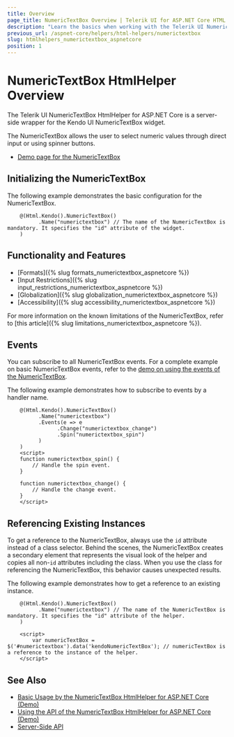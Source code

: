 ```yaml
---
title: Overview
page_title: NumericTextBox Overview | Telerik UI for ASP.NET Core HTML Helpers
description: "Learn the basics when working with the Telerik UI NumericTextBox for ASP.NET Core (MVC 6 or ASP.NET Core MVC)."
previous_url: /aspnet-core/helpers/html-helpers/numerictextbox
slug: htmlhelpers_numerictextbox_aspnetcore
position: 1
---
```


# NumericTextBox HtmlHelper Overview

The Telerik UI NumericTextBox HtmlHelper for ASP.NET Core is a server-side wrapper for the Kendo UI NumericTextBox widget.

The NumericTextBox allows the user to select numeric values through direct input or using spinner buttons.

* [Demo page for the NumericTextBox](https://demos.telerik.com/aspnet-core/numerictextbox/index)

## Initializing the NumericTextBox

The following example demonstrates the basic configuration for the NumericTextBox.

```
    @(Html.Kendo().NumericTextBox()
          .Name("numerictextbox") // The name of the NumericTextBox is mandatory. It specifies the "id" attribute of the widget.
    )
```

## Functionality and Features

* [Formats]({% slug formats_numerictextbox_aspnetcore %})
* [Input Restrictions]({% slug input_restrictions_numerictextbox_aspnetcore %})
* [Globalization]({% slug globalization_numerictextbox_aspnetcore %})
* [Accessibility]({% slug accessibility_numerictextbox_aspnetcore %})

For more information on the known limitations of the NumericTextBox, refer to [this article]({% slug limitations_numerictextbox_aspnetcore %}).

## Events

You can subscribe to all NumericTextBox events. For a complete example on basic NumericTextBox events, refer to the [demo on using the events of the NumericTextBox](https://demos.telerik.com/aspnet-core/numerictextbox/events).

The following example demonstrates how to subscribe to events by a handler name.

```
    @(Html.Kendo().NumericTextBox()
          .Name("numerictextbox")
          .Events(e => e
                .Change("numerictextbox_change")
                .Spin("numerictextbox_spin")
          )
    )
    <script>
    function numerictextbox_spin() {
        // Handle the spin event.
    }

    function numerictextbox_change() {
        // Handle the change event.
    }
    </script>
```

## Referencing Existing Instances

To get a reference to the NumericTextBox, always use the `id` attribute instead of a class selector. Behind the scenes, the NumericTextBox creates a secondary element that represents the visual look of the helper and copies all non-`id` attributes including the class. When you use the class for referencing the NumericTextBox, this behavior causes unexpected results.

The following example demonstrates how to get a reference to an existing instance.

```
    @(Html.Kendo().NumericTextBox()
          .Name("numerictextbox") // The name of the NumericTextBox is mandatory. It specifies the "id" attribute of the helper.
    )

    <script>
        var numericTextBox = $('#numerictextbox').data('kendoNumericTextBox'); // numericTextBox is a reference to the instance of the helper.
    </script>
```

## See Also

* [Basic Usage by the NumericTextBox HtmlHelper for ASP.NET Core (Demo)](https://demos.telerik.com/aspnet-core/numerictextbox/index)
* [Using the API of the NumericTextBox HtmlHelper for ASP.NET Core (Demo)](https://demos.telerik.com/aspnet-core/numerictextbox/api)
* [Server-Side API](/api/numerictextbox)
